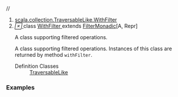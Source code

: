 //
<ol>
<li><a href="https://www.scala-lang.org/api/2.12.3/scala/scala/collection/TraversableLike.html#WithFilterextendsFilterMonadic[A,Repr]">scala.collection.TraversableLike.WithFilter</a></li>
<li name="scala.collection.TraversableLike.WithFilter" visbl="pub" class="indented0 " data-isabs="false" fullcomment="yes" group="Ungrouped"> <a id="WithFilterextendsFilterMonadic[A,Repr]"></a><a id="WithFilter:WithFilter"></a> <span class="permalink"> <a href="../../scala/collection/TraversableLike.html#WithFilterextendsFilterMonadic[A,Repr]" title="Permalink"> <i class="material-icons"></i> </a> </span> <span class="modifier_kind"> <span class="modifier"></span> <span class="kind">class</span> </span> <span class="symbol"> <a title="A class supporting filtered operations." href="../TraversableLike$WithFilter.html"> <span class="name">WithFilter</span> </a><span class="result"> extends <a href="../generic/FilterMonadic.html" class="extype" name="scala.collection.generic.FilterMonadic">FilterMonadic</a>[<span class="extype" name="scala.collection.TraversableLike.A">A</span>, <span class="extype" name="scala.collection.TraversableLike.Repr">Repr</span>]</span> </span> <p class="shortcomment cmt">A class supporting filtered operations.</p>
 <div class="fullcomment">
  <div class="comment cmt">
   <p>A class supporting filtered operations. Instances of this class are returned by method <code>withFilter</code>. </p>
  </div>
  <dl class="attributes block"> 
   <dt>
    Definition Classes
   </dt>
   <dd>
    <a href="../TraversableLike.html" class="extype" name="scala.collection.TraversableLike">TraversableLike</a>
   </dd>
  </dl>
 </div> </li>
        </ol>


### Examples





























